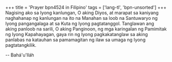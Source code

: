 +++
title = 'Prayer bpn4524 in Filipino'
tags = ['lang-tl', 'bpn-unsorted']
+++
Nagising ako sa Iyong kanlungan, O aking Diyos, at marapat sa kaniyang naghahanap ng kanlungan na ito na Manahan sa loob na Santuwaryo ng Iyong pangangalaga at sa Kuta ng Iyong pagtatanggol. Tanglawan ang aking panloob na sarili, O aking Panginoon, ng mga karingalan ng Pamimitak ng Iyong Kapahayagan, gaya rin ng Iyong pagkakatanglaw sa aking panlabas na katauhan sa pamamagitan ng ilaw sa umaga ng Iyong pagtatangkilik.

-- Bahá'u'lláh

